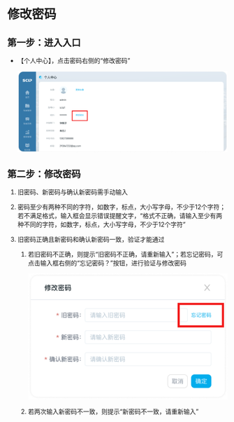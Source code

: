 # 修改密码

## 第一步：进入入口

- 【个人中心】，点击密码右侧的“修改密码”

  ![](./icon/1.png)

## 第二步：修改密码

1. 旧密码、新密码与确认新密码需手动输入

2. 密码至少有两种不同的字符，如数字，标点，大小写字母，不少于12个字符；若不满足格式，输入框会显示错误提醒文字，“格式不正确，请输入至少有两种不同的字符，如数字，标点，大小写字母，不少于12个字符”

3. 旧密码正确且新密码和确认新密码一致，验证才能通过

   1. 若旧密码不正确，则提示“旧密码不正确，请重新输入”；若忘记密码，可点击输入框右侧的“忘记密码？”按钮，进行验证与修改密码

      ![](./icon/2.png)

   2. 若两次输入新密码不一致，则提示“新密码不一致，请重新输入”